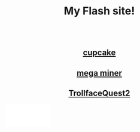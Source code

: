 <html>
 <body>

  <center>
   <h1>My Flash site!</h1>
   <br>
   <br>
   <a href="mitchellad.github.io/cupcake.html"><h2>cupcake</h2></a>
   <a href="mitchellad.github.io/megaminer.html"><h2>mega miner</h2></a>
   <a href="mitchellad.github.io/TrollfaceQuest2.html"><h2>TrollfaceQuest2</h2></a>
  
  </center>
  <iframe data-aa='1097514' src='//ad.a-ads.com/1097514?size=120x60' scrolling='no' style='width:120px; height:60px; border:0px; padding:0; overflow:hidden' allowtransparency='true'></iframe>
 </body>



</html>
